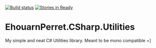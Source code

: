 [![Build status](https://ci.appveyor.com/api/projects/status/3x5r0n3s614rega8/branch/master?svg=true)](https://ci.appveyor.com/project/ehouarnperret/ehouarnperret-csharp-utilities/branch/master)
[![Stories in Ready](https://badge.waffle.io/ehouarn-perret/EhouarnPerret.CSharp.Utilities.svg?label=ready&title=Ready)](http://waffle.io/ehouarn-perret/EhouarnPerret.CSharp.Utilities)

# EhouarnPerret.CSharp.Utilities
My simple and neat C# Utilities library.
Meant to be mono compatible =]
